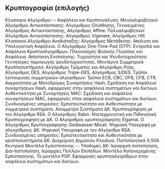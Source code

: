 
## Κρυπτογραφία (επιλογής)

Κλασσικοί Αλγόριθμοι -- Ασφάλεια και Κρυπτανάλυση. Μονοαλφαβητικοί Αλγόριθμοι Αντικατάστασης: Αλγόριθμος Ολίσθησης, Γενικευμένος Αλγόριθμος Αντικατάστασης, Αλγόριθμος Affine. Πολυαλφαβητικοί Αλγόριθμοι Αντικατάστασης: Αλγόριθμος Vigenere, Αλγόριθμος Hill. Κλασσικοί Αλγόριθμοι Αναδιάταξης: Αλγόριθμος Μετάθεσης. Απόλυτη και Υπολογιστική Ασφάλεια. Ο Αλγόριθμος One-Time-Pad (OTP). Εντροπία και Ασφάλεια Κρυπτοαλγορίθμων. Πλεονασμός Φυσικής Γλώσσας και Ασφάλεια. Απόσταση Ενοποίησης. Τυχαιότητα και Ψευδοτυχαιότητα: Γεννήτορες παραγωγής ψευδοτυχαιότητας. Μοντέρνα Συμμετρικά Κρυπτοσυστήματα: Αλγόριθμοι Τμήματος και Αλγόριθμοι Ροής. Αλγόριθμος DES, Αλγόριθμος Triple-DES, Αλγόριθμος S/DES. Tρόποι λειτουργίας συμμετρικών αλγορίθμων: Τρόποι ECB, CBC, OFB, CFB, CTR. Ακεραιότητα με Μονόδρομες Συναρτήσεις Hash: Σχεδίαση και Ασφάλεια συναρτήσεων Hash, εφαρμογές στην ασφάλεια συστημάτων και δικτύων. Αυθεντικότητα με Συναρτήσεις MAC: Σχεδίαση και ασφάλεια συναρτήσεων MAC, εφαρμογές στην ασφάλεια συστημάτων και δικτύων. Συνδυασμένες υπηρεσίες: Εμπιστευτικότητα και Αυθεντικότητα με συμμετρικά συστήματα. Ασύμμετρα Συστήματα ΔΚ. Κρυπτογράφηση με τον Αλγόριθμο RSA. O Αλγόριθμος Rabin. Ντετερμινιστική και Πιθανοτική Κρυπτογράφηση με ΔΚ. Ο Αλγόριθμος  κρυπτογράφησης Elgamal. Ο Αλγόριθμος Κρυπτογράφησης Goldwasser-Micali. Ψηφιακή Υπογραφή με αλγορίθμους ΔΚ. Ψηφιακή Υπογραφή με τον Αλγόριθμο RSA. Συνδυασμένες υπηρεσίες: Εμπιστευτικότητα και Αυθεντικότητα με κρυπτοσυστήματα ΔΚ. Διαχείριση Δημόσιου Κλειδιού: Πιστοποιητικά Χ.509. Κεντρικά Μοντέλα Εμπιστοσύνης -- Υποδομές ΔΚ: Ιεραρχική πιστοποίηση, Δια-πιστοποίηση, Ιεραρχίες Πολλών Επιπέδων. Μοντέλα Κατανεμημένης Εμπιστοσύνης. Το μοντέλο PGP. Εφαρμογές κρυπτοαλγορίθμων στην ασφάλεια συστημάτων και δικτύων.
